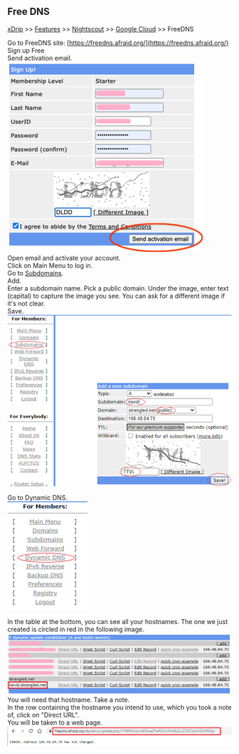 ## Free DNS
[xDrip](../../README.md) >> [Features](../Features_page.md) >> [Nightscout](../Nightscout_page.md) >> [Google Cloud](./GoogleCloud.md) >> FreeDNS  
  
Go to FreeDNS site: [https://freedns.afraid.org/](https://freedns.afraid.org/)  
Sign up Free  
Send activation email.  
![](./images/FreeDNS1.png)  
Open email and activate your account.  
Click on Main Menu to log in.  
Go to [Subdomains](https://freedns.afraid.org/subdomain/).  
Add.  
Enter a subdomain name.  Pick a public domain.  Under the image, enter text (capital) to capture the image you see.  You can ask for a different image if it's not clear.  
Save.  
![](./images/FreeDNS2.png)  
  
Go to Dynamic DNS.  
![](./images/FD_DynamicDNS.png)  

In the table at the bottom, you can see all your hostnames.  The one we just created is circled in red in the following image.  
![](./images/FD_DynamicDNS2.png)  
You will need that hostname.  Take a note.  
In the row containing the hostname you intend to use, which you took a note of, click on "Direct URL".  
You will be taken to a web page.  
![](./images/FD_DirectURL.png)  
